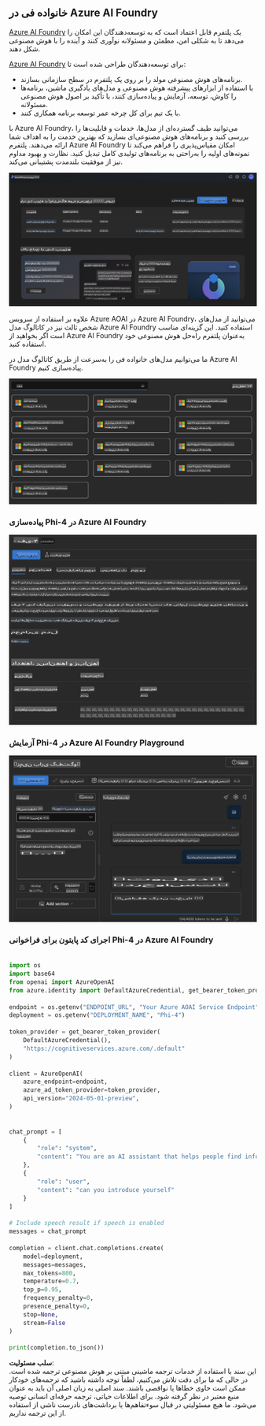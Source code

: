 ## خانواده فی در Azure AI Foundry

[Azure AI Foundry](https://ai.azure.com) یک پلتفرم قابل اعتماد است که به توسعه‌دهندگان این امکان را می‌دهد تا به شکلی امن، مطمئن و مسئولانه نوآوری کنند و آینده را با هوش مصنوعی شکل دهند.

[Azure AI Foundry](https://ai.azure.com) برای توسعه‌دهندگان طراحی شده است تا:

- برنامه‌های هوش مصنوعی مولد را بر روی یک پلتفرم در سطح سازمانی بسازند.
- با استفاده از ابزارهای پیشرفته هوش مصنوعی و مدل‌های یادگیری ماشین، برنامه‌ها را کاوش، توسعه، آزمایش و پیاده‌سازی کنند، با تأکید بر اصول هوش مصنوعی مسئولانه.
- با یک تیم برای کل چرخه عمر توسعه برنامه همکاری کنند.

با Azure AI Foundry، می‌توانید طیف گسترده‌ای از مدل‌ها، خدمات و قابلیت‌ها را بررسی کنید و برنامه‌های هوش مصنوعی‌ای بسازید که بهترین خدمت را به اهداف شما ارائه می‌دهند. پلتفرم Azure AI Foundry امکان مقیاس‌پذیری را فراهم می‌کند تا نمونه‌های اولیه را به‌راحتی به برنامه‌های تولیدی کامل تبدیل کنید. نظارت و بهبود مداوم نیز از موفقیت بلندمدت پشتیبانی می‌کند.

![portal](../../../../../translated_images/AIFoundryPorral.68f0acc7d5f47991d90f78fd199beb1123941bba27c39effe55ebfc1d07f114c.fa.png)

علاوه بر استفاده از سرویس Azure AOAI در Azure AI Foundry، می‌توانید از مدل‌های شخص ثالث نیز در کاتالوگ مدل Azure AI Foundry استفاده کنید. این گزینه‌ای مناسب است اگر بخواهید از Azure AI Foundry به‌عنوان پلتفرم راه‌حل هوش مصنوعی خود استفاده کنید.

ما می‌توانیم مدل‌های خانواده فی را به‌سرعت از طریق کاتالوگ مدل در Azure AI Foundry پیاده‌سازی کنیم.

![ModelCatalog](../../../../../translated_images/AIFoundryModelCatalog.65aadf44c7a47e16a745104efa3ca2b49580c7be190f901a3da6d6533fc37b07.fa.png)

### **پیاده‌سازی Phi-4 در Azure AI Foundry**

![Phi4](../../../../../translated_images/AIFoundryPhi4.dd27d994739126af80d23e8ec9d3bfd7e6b518d3993aa729fdd4c26e1add8d35.fa.png)

### **آزمایش Phi-4 در Azure AI Foundry Playground**

![Playground](../../../../../translated_images/AIFoundryPlayground.11365174557f8eac71ce4d439d344dd767a1b04701e9ffe73642feefb099188d.fa.png)

### **اجرای کد پایتون برای فراخوانی Phi-4 در Azure AI Foundry**

```python

import os  
import base64
from openai import AzureOpenAI  
from azure.identity import DefaultAzureCredential, get_bearer_token_provider  
        
endpoint = os.getenv("ENDPOINT_URL", "Your Azure AOAI Service Endpoint")  
deployment = os.getenv("DEPLOYMENT_NAME", "Phi-4")  
      
token_provider = get_bearer_token_provider(  
    DefaultAzureCredential(),  
    "https://cognitiveservices.azure.com/.default"  
)  
  
client = AzureOpenAI(  
    azure_endpoint=endpoint,  
    azure_ad_token_provider=token_provider,  
    api_version="2024-05-01-preview",  
)  
  

chat_prompt = [
    {
        "role": "system",
        "content": "You are an AI assistant that helps people find information."
    },
    {
        "role": "user",
        "content": "can you introduce yourself"
    }
] 
    
# Include speech result if speech is enabled  
messages = chat_prompt 

completion = client.chat.completions.create(  
    model=deployment,  
    messages=messages,
    max_tokens=800,  
    temperature=0.7,  
    top_p=0.95,  
    frequency_penalty=0,  
    presence_penalty=0,
    stop=None,  
    stream=False  
)  
  
print(completion.to_json())  

```

**سلب مسئولیت**:  
این سند با استفاده از خدمات ترجمه ماشینی مبتنی بر هوش مصنوعی ترجمه شده است. در حالی که ما برای دقت تلاش می‌کنیم، لطفاً توجه داشته باشید که ترجمه‌های خودکار ممکن است حاوی خطاها یا نواقصی باشند. سند اصلی به زبان اصلی آن باید به عنوان منبع معتبر در نظر گرفته شود. برای اطلاعات حیاتی، ترجمه حرفه‌ای انسانی توصیه می‌شود. ما هیچ مسئولیتی در قبال سوءتفاهم‌ها یا برداشت‌های نادرست ناشی از استفاده از این ترجمه نداریم.
